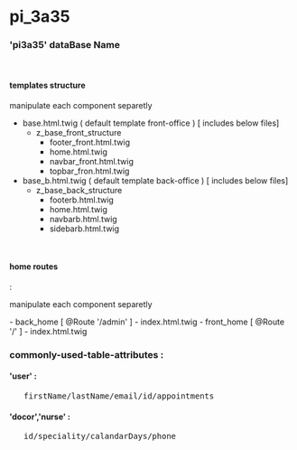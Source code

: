 # pi_3a35
### 'pi3a35' dataBase Name
<p> <br> </p>
<h4>templates structure</h4>
<p> manipulate each component separetly  </p>

- base.html.twig   ( default template front-office ) [ includes below files]
  - z_base_front_structure
    - footer_front.html.twig
    - home.html.twig
    - navbar_front.html.twig
    - topbar_fron.html.twig
- base_b.html.twig ( default template back-office ) [ includes below files] 
  - z_base_back_structure
    - footerb.html.twig
    - home.html.twig
    - navbarb.html.twig
    - sidebarb.html.twig
<p> <br> </p>
<h4>  home routes </h4>  : <p> manipulate each component separetly  </p>
- back_home [ @Route '/admin' ]
  - index.html.twig
- front_home [ @Route '/' ]
  - index.html.twig
 
<h3> commonly-used-table-attributes  : </h3>
<h4> 'user' :  </h4>
  <pre>   firstName/lastName/email/id/appointments </pre>
<h4> 'docor','nurse' : </h4> 
   <pre>   id/speciality/calandarDays/phone  <pre>
